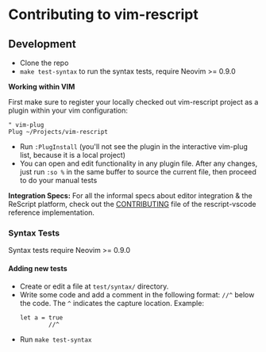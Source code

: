 # Contributing to vim-rescript

## Development

- Clone the repo
- `make test-syntax` to run the syntax tests, require Neovim >= 0.9.0

**Working within VIM**

First make sure to register your locally checked out vim-rescript project as a plugin within your vim configuration:

```vim
" vim-plug
Plug ~/Projects/vim-rescript
```

- Run `:PlugInstall` (you'll not see the plugin in the interactive vim-plug list, because it is a local project)
- You can open and edit functionality in any plugin file. After any changes, just run `:so %` in the same buffer to source the current file, then proceed to do your manual tests

**Integration Specs:**
For all the informal specs about editor integration & the ReScript platform, check out the [CONTRIBUTING](https://github.com/rescript-lang/rescript-vscode/blob/master/CONTRIBUTING.md) file of the rescript-vscode reference implementation.

### Syntax Tests

Syntax tests require Neovim >= 0.9.0

#### Adding new tests

- Create or edit a file at `test/syntax/` directory.
- Write some code and add a comment in the following format: `//^` below the code. The `^` indicates the capture location. Example:
  ```rescript
  let a = true
          //^
  ```
- Run `make test-syntax`
